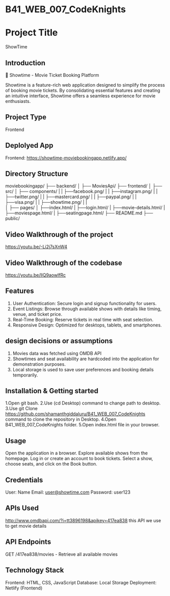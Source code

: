 # B41_WEB_007_CodeKnights
# Project Title
ShowTime

## Introduction
🎥 Showtime - Movie Ticket Booking Platform

Showtime is a feature-rich web application designed to simplify the process of booking movie tickets. By consolidating essential features and creating an intuitive interface, Showtime offers a seamless experience for movie enthusiasts.

## Project Type
Frontend

## Deplolyed App
Frontend: https://showtime-moviebookingapp.netlify.app/

## Directory Structure
moviebookingapp/
├── backend/
│   ├── MoviesApi/
├── frontend/
│   ├── src/
│       ├── components/
|       |   ├──facebook.png/
|       |   ├──instagram.png/
|       |   ├──twitter.png/
|       |   ├──mastercard.png/
|       |   ├──paypal.png/
|       |   ├──visa.png/
|       |   ├──showtime.png/
|       |   
│       ├── pages/
│           ├──index.html/
|           ├──login.html/
|           ├──movie-details.html/
|           ├──moviespage.html/
|           ├──seatingpage.html/
├── README.md
├── public/

## Video Walkthrough of the project
https://youtu.be/-Li2j7sXnW4

## Video Walkthrough of the codebase
https://youtu.be/llQ9aowIfRc

## Features
1) User Authentication: Secure login and signup functionality for users.
2) Event Listings: Browse through available shows with details like timing, venue, and ticket price.
3) Real-Time Booking: Reserve tickets in real time with seat selection.
4) Responsive Design: Optimized for desktops, tablets, and smartphones.

## design decisions or assumptions
1) Movies data was fetched using OMDB API
2) Showtimes and seat availability are hardcoded into the application for demonstration purposes.
3) Local storage is used to save user preferences and booking details temporarily.

## Installation & Getting started
1.Open git bash.
2.Use (cd Desktop) command to change path to desktop.
3.Use git Clone https://github.com/shamanthgiddaluru/B41_WEB_007_CodeKnights command to clone the repository in Desktop.
4.Open B41_WEB_007_CodeKnights folder.
5.Open index.html file in your browser.

## Usage
Open the application in a browser.
Explore available shows from the homepage.
Log in or create an account to book tickets.
Select a show, choose seats, and click on the Book button.

## Credentials
User: Name
Email: user@showtime.com
Password: user123

## APIs Used
http://www.omdbapi.com/?i=tt3896198&apikey=417ea838 this API we use to get movie details

## API Endpoints
GET /417ea838/movies - Retrieve all available movies

## Technology Stack
Frontend: HTML, CSS, JavaScript
Database: Local Storage 
Deployment: Netlify (Frontend)
